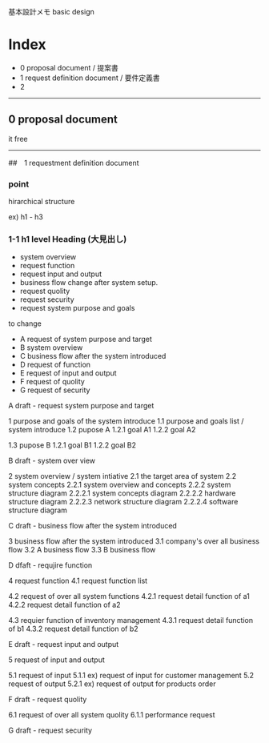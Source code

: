 基本設計メモ basic design

# Index

- 0 proposal document / 提案書
- 1 request definition document / 要件定義書	
- 2 


----------------
## 0 proposal document

it free

----------------

##　1 requestment definition document

### point

hirarchical structure

ex) h1 - h3

### 1-1 h1 level Heading (大見出し)

- system overview
- request function
- request input and output
- business flow change after system setup.
- request quolity
- request security
- request system purpose and goals

to change

- A request of system purpose and target
- B system overview
- C business flow after the system introduced
- D request of function
- E request of input and output
- F request of quolity
- G request of security





A draft - request system purpose and target

1 purpose and goals of the system introduce
1.1 purpose and goals list / system introduce
1.2 pupose A
 1.2.1 goal A1
 1.2.2 goal A2

1.3 pupose B
 1.2.1 goal B1
 1.2.2 goal B2



B draft - system over view

2 system overview / system intiative
2.1 the target area of system
2.2 system concepts
 2.2.1 system overview and concepts
 2.2.2 system structure diagram
  2.2.2.1 system concepts diagram
  2.2.2.2 hardware structure diagram
  2.2.2.3 network structure diagram
  2.2.2.4 software structure diagram



C draft - business flow after the system introduced

3 business flow after the system introduced
 3.1 company's over all business flow
 3.2 A business flow
 3.3 B business flow




D dfaft - requjire function

4 request function
 4.1 request function list

 4.2 request of over all system functions
 4.2.1 request detail function of a1
 4.2.2 request detail function of a2
 
 4.3 requier function of inventory management
 4.3.1 request detail function of b1
 4.3.2 request detail function of b2



E draft - request input and output

5 request of input and output

5.1 request of input
5.1.1 ex) request of input for customer management
5.2 request of output
5.2.1 ex) request of output for products order



F draft - request quolity

6.1 request of over all system quolity
6.1.1 performance request



G draft - request security





















































